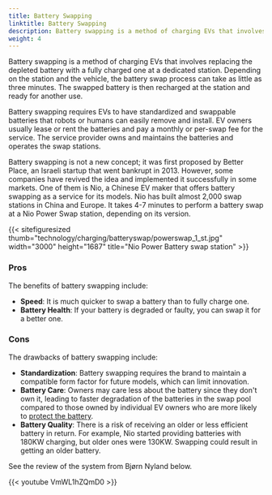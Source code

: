 ```yaml
---
title: Battery Swapping
linktitle: Battery Swapping
description: Battery swapping is a method of charging EVs that involves replacing the depleted battery with a fully charged one at a dedicated station.
weight: 4
---
```

<!-- markdownlint-disable MD033 -->

Battery swapping is a method of charging EVs that involves replacing the depleted battery with a fully charged one at a dedicated station. Depending on the station and the vehicle, the battery swap process can take as little as three minutes. The swapped battery is then recharged at the station and ready for another use.

Battery swapping requires EVs to have standardized and swappable batteries that robots or humans can easily remove and install. EV owners usually lease or rent the batteries and pay a monthly or per-swap fee for the service. The service provider owns and maintains the batteries and operates the swap stations.

Battery swapping is not a new concept; it was first proposed by Better Place, an Israeli startup that went bankrupt in 2013. However, some companies have revived the idea and implemented it successfully in some markets. One of them is Nio, a Chinese EV maker that offers battery swapping as a service for its models. Nio has built almost 2,000 swap stations in China and Europe. It takes 4-7 minutes to perform a battery swap at a Nio Power Swap station, depending on its version.

{{< sitefiguresized thumb="technology/charging/batteryswap/powerswap_1_st.jpg" width="3000" height="1687" title="Nio Power Battery swap station" >}}

### Pros

The benefits of battery swapping include:

- **Speed**: It is much quicker to swap a battery than to fully charge one.
- **Battery Health**: If your battery is degraded or faulty, you can swap it for a better one.

### Cons

The drawbacks of battery swapping include:

- **Standardization**: Battery swapping requires the brand to maintain a compatible form factor for future models, which can limit innovation.
- **Battery Care**: Owners may care less about the battery since they don't own it, leading to faster degradation of the batteries in the swap pool compared to those owned by individual EV owners who are more likely to [protect the battery](../../../guides/protectingbattery/).
- **Battery Quality**: There is a risk of receiving an older or less efficient battery in return. For example, Nio started providing batteries with 180KW charging, but older ones were 130KW. Swapping could result in getting an older battery.

See the review of the system from Bjørn Nyland below.

{{< youtube VmWL1hZQmD0 >}}
